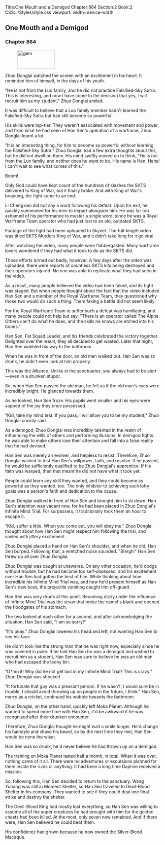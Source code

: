 Title:One Mouth and a Demigod 
Chapter:864 
Section:2 
Book:2 
CSS:../Styles/style.css 
viewport: width=device-width
  
## One Mouth and a Demigod
### Chapter 864
  
<figure>
	<img src="../Images/gem.gif" alt="gem" id="gem" width="120" height="60" />
</figure>
  

  
Zhuo Donglai watched the screen with an excitement in his heart. It reminded him of himself, in the days of his youth.

"He is not from the Luo family, and he did not practice Falsified-Sky Sutra. This is interesting, and now I have come to the decision that yes, I will recruit him as my student." Zhuo Donglai smiled.

It was difficult to believe that a Luo family member hadn't learned the Falsified-Sky Sutra but had still become so powerful.

His skills were top-tier. They weren't associated with movement and power, and from what he had seen of Han Sen's operation of a warframe, Zhuo Donglai learnt a lot.

"It is an interesting thing, for him to become so powerful without learning the Falsified-Sky Sutra." Zhuo Donglai had a few extra thoughts about this, but he did not dwell on them. His mind swiftly moved on to think, "He is not from the Luo family, and neither does he want to be. His name is Han. Haha! I can't wait to see what comes of this."

Boom!

Only God could have kept count of the hundreds of slashes the SKTS delivered to King of War, but it finally broke. And with King of War's breaking, the fight came to an end.

Li Chengxian did not say a word following his defeat. Upon his exit, he quickly summoned for his men to depart alongside him. He was far too ashamed of his performance to muster a single word, since he was a Royal Warframe Team operator who had just lost to an old, outdated SKTS.

Footage of the fight had been uploaded to Skynet. The full-length video was titled SKTS Murders King of War, and it didn't take long for it go viral.

After watching the video, many people were flabbergasted. Many warframe lovers wondered if they had what it took to do as the SKTS did.

Those efforts turned out badly, however. A few days after the video was uploaded, there were reports of countless SKTS kits being destroyed and their operators injured. No one was able to replicate what they had seen in the video.

As a result, many people believed the video had been faked, and its fight was staged. But when people thought about the fact that the video included Han Sen and a member of the Royal Warframe Team, they questioned why those two would do such a thing. Them faking a battle did not seem likely.

For the Royal Warframe Team to suffer such a defeat was humiliating, and many people could not help but say, "There is an operator called The Alpha. Others can't do what he does, and the skills he knows are etched into his bones."

Han Sen, Fat Squad Leader, and his friends celebrated the victory together. Delighted over the result, they all decided to get wasted. Later that night, Han Sen wobbled his way to the bathroom.

When he was in front of the door, an old man walked out. Han Sen was so drunk, he didn't even look at him properly.

This was the Alliance. Unlike in the sanctuaries, you always had to be alert—even in a drunken stupor.

So, when Han Sen passed the old man, he felt as if the old man's eyes were incredibly bright. He glanced towards them.

As he looked, Han Sen froze. His pupils went smaller and his eyes were sapped of the joy they once possessed.

"Kid, take my mind test. If you pass, I will allow you to be my student," Zhuo Donglai cockily said.

As a demigod, Zhuo Donglai was incredibly talented in the realm of influencing the wills of others and performing illusions. In demigod fights, he was able to make others lose their attention and fall into a false reality that he had devised.

Han Sen was merely an evolver, and helpless to resist. Therefore, Zhuo Donglai wished to test Han Sen's willpower, faith, and resolve. If he passed, he would be sufficiently qualified to be Zhuo Donglai's apprentice. If his faith was warped, then that meant he did not have what it took yet.

People could learn any skill they wanted, and they could become as powerful as they wanted, too. The only inhibitor to achieving such lofty goals was a person's faith and dedication to the cause.

Zhuo Donglai walked in front of Han Sen and brought him to sit down. Han Sen's attention was vacant now, for he had been placed in Zhuo Donglai's Infinite Mind Trial. For surpassers, it traditionally took them an hour to escape it.

"Kid, suffer a little. When you come out, you will obey me." Zhuo Donglai thought about how Han Sen might respect him following the trial, and smiled with jittery excitement.

Zhuo Donglai placed a hand on Han Sen's shoulder, and when he did, Han Sen burped. Following that, a wretched noise sounded. "Blergh!" Han Sen threw up all over Zhuo Donglai.

Zhuo Donglai was caught at unawares. On any other occasion, he'd dodge without trouble, but he had become too self-obsessed, and his excitement over Han Sen had gotten the best of him. While thinking about how incredible his Infinite Mind Trial was, and how he'd present himself as Han Sen's new boss, the projectile vomiting caught him off-guard.

Han Sen was very drunk at this point. Becoming dizzy under the influence of Infinite Mind Trial was the straw that broke the camel's black and opened the floodgates of his stomach.

The two looked at each other for a second, and after acknowledging the situation, Han Sen said, "I am so sorry!"

"It's okay." Zhuo Donglai lowered his head and left, not wanting Han Sen to see his face.

He didn't look like the strong man that he was right now, especially since he was covered in puke. If he told Han Sen he was a demigod and wished to recruit him as a student, Han Sen was sure to believe he was an old man who had escaped the loony bin.

"D*mn it! Why did he not get lost in my Infinite Mind Trial? This is crazy." Zhuo Donglai was shocked.

"It fortunate that guy was a pleasant person. If he wasn't, I would sure be in trouble. I should avoid throwing up on people in the future, I think." Han Sen, merry as a cricket, continued his wobble towards the bathroom.

Zhuo Donglai, on the other hand, quickly left Moka Planet. Although he wanted to spend more time with Han Sen, it'd be awkward if he was recognized after their drunken encounter.

Therefore, Zhuo Donglai thought he might wait a while longer. He'd change his hairstyle and shave his beard, so by the next time they met, Han Sen would be none the wiser.

Han Sen was so drunk, he'd never believe he had thrown up on a demigod.

The training on Moka Planet lasted half a month, in total. When it was over, nothing came of it all. There were no adventures or excursions planned for them inside the ruins or anything. It had been a long time Daphne received a mission.

So, following this, Han Sen decided to return to the sanctuary. Wang Yuhang was still in Moment Shelter, so Han Sen traveled to Devil-Blood Shelter in his company. They wanted to see if they could deal one final strike and destroy the shelter.

The Devil-Blood King had mostly lost everything, so Han Sen was willing to assume all of the super creatures he had brought with him for the golden chests had been killed. At the most, only seven now remained. And if there were, Han Sen believed he could beat them.

His confidence had grown because he now owned the Silver-Blood Macaque.